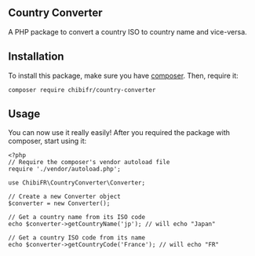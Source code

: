 ## Country Converter

A PHP package to convert a country ISO to country name and vice-versa.

## Installation

To install this package, make sure you have [composer](https://getcomposer.org/).
Then, require it:
```
composer require chibifr/country-converter
```

## Usage

You can now use it really easily! After you required the package with composer, start using it:
```
<?php
// Require the composer's vendor autoload file
require './vendor/autoload.php';

use ChibiFR\CountryConverter\Converter;

// Create a new Converter object
$converter = new Converter();

// Get a country name from its ISO code
echo $converter->getCountryName('jp'); // will echo "Japan"

// Get a country ISO code from its name
echo $converter->getCountryCode('France'); // will echo "FR"
```
